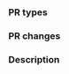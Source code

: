 ### PR types
<!-- One of [ New features | Bug fixes | Code refactoring | Performance optimization | Breaking changes | Others ] -->

### PR changes
<!-- One of [ Models | Transforms | Tools | Examples | Docs | Tests | Others ] -->

### Description
<!-- Describe what this PR does -->
